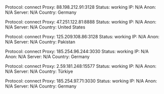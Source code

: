 Protocol: connect
Proxy: 88.198.212.91:3128
Status: working
IP: N/A
Anon: N/A
Server: N/A
Country: Germany

Protocol: connect
Proxy: 47.251.122.81:8888
Status: working
IP: N/A
Anon: N/A
Server: N/A
Country: United States

Protocol: connect
Proxy: 125.209.108.86:3128
Status: working
IP: N/A
Anon: N/A
Server: N/A
Country: Pakistan

Protocol: connect
Proxy: 185.254.96.244:3030
Status: working
IP: N/A
Anon: N/A
Server: N/A
Country: Germany

Protocol: connect
Proxy: 2.59.181.248:15577
Status: working
IP: N/A
Anon: N/A
Server: N/A
Country: Türkiye

Protocol: connect
Proxy: 185.254.97.71:3030
Status: working
IP: N/A
Anon: N/A
Server: N/A
Country: Germany

